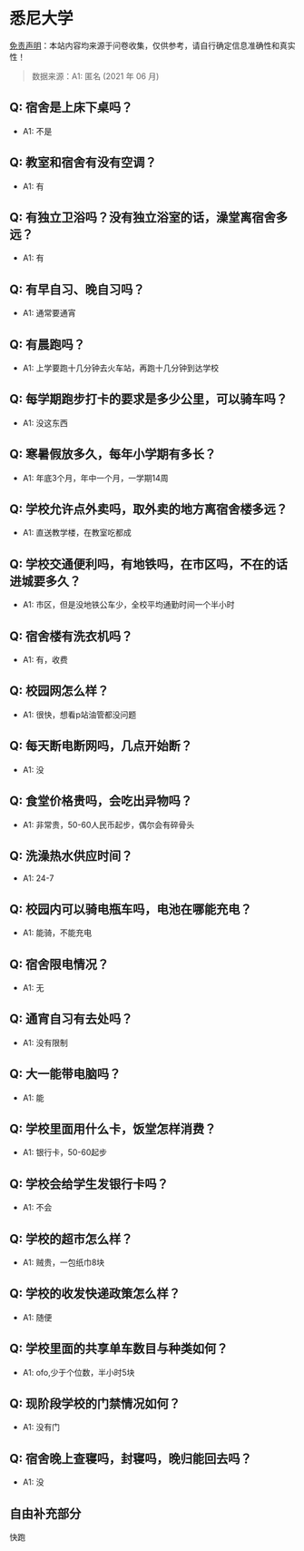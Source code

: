 # 悉尼大学

[免责声明](https://colleges.chat/#_3)：本站内容均来源于问卷收集，仅供参考，请自行确定信息准确性和真实性！

> 数据来源：A1: 匿名 (2021 年 06 月)

## Q: 宿舍是上床下桌吗？

- A1: 不是

## Q: 教室和宿舍有没有空调？

- A1: 有

## Q: 有独立卫浴吗？没有独立浴室的话，澡堂离宿舍多远？

- A1: 有

## Q: 有早自习、晚自习吗？

- A1: 通常要通宵

## Q: 有晨跑吗？

- A1: 上学要跑十几分钟去火车站，再跑十几分钟到达学校

## Q: 每学期跑步打卡的要求是多少公里，可以骑车吗？

- A1: 没这东西

## Q: 寒暑假放多久，每年小学期有多长？

- A1: 年底3个月，年中一个月，一学期14周

## Q: 学校允许点外卖吗，取外卖的地方离宿舍楼多远？

- A1: 直送教学楼，在教室吃都成

## Q: 学校交通便利吗，有地铁吗，在市区吗，不在的话进城要多久？

- A1: 市区，但是没地铁公车少，全校平均通勤时间一个半小时

## Q: 宿舍楼有洗衣机吗？

- A1: 有，收费

## Q: 校园网怎么样？

- A1: 很快，想看p站油管都没问题

## Q: 每天断电断网吗，几点开始断？

- A1: 没

## Q: 食堂价格贵吗，会吃出异物吗？

- A1: 非常贵，50-60人民币起步，偶尔会有碎骨头

## Q: 洗澡热水供应时间？

- A1: 24-7

## Q: 校园内可以骑电瓶车吗，电池在哪能充电？

- A1: 能骑，不能充电

## Q: 宿舍限电情况？

- A1: 无

## Q: 通宵自习有去处吗？

- A1: 没有限制

## Q: 大一能带电脑吗？

- A1: 能

## Q: 学校里面用什么卡，饭堂怎样消费？

- A1: 银行卡，50-60起步

## Q: 学校会给学生发银行卡吗？

- A1: 不会

## Q: 学校的超市怎么样？

- A1: 贼贵，一包纸巾8块

## Q: 学校的收发快递政策怎么样？

- A1: 随便

## Q: 学校里面的共享单车数目与种类如何？

- A1: ofo,少于个位数，半小时5块

## Q: 现阶段学校的门禁情况如何？

- A1: 没有门

## Q: 宿舍晚上查寝吗，封寝吗，晚归能回去吗？

- A1: 没

## 自由补充部分

快跑